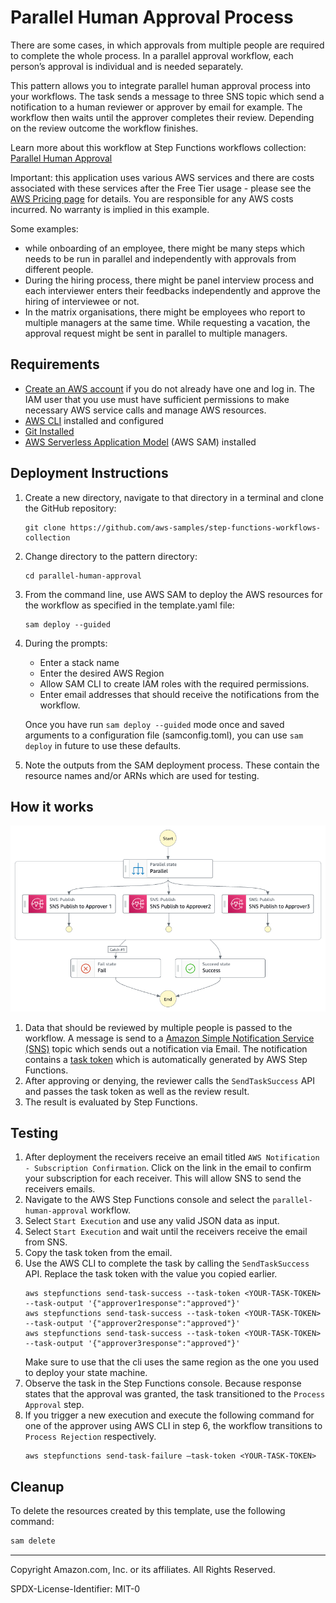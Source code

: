 # Parallel Human Approval Process

There are some cases, in which approvals from multiple people are required to complete the whole process. In a parallel approval workflow, each person’s approval is individual and is needed separately. 

This pattern allows you to integrate parallel human approval process into your workflows. The task sends a message to three SNS topic which send a notification to a human reviewer or approver by email for example. The workflow then waits until the approver completes their review. Depending on the review outcome the workflow finishes.

Learn more about this workflow at Step Functions workflows collection: [Parallel Human Approval](https://serverlessland.com/workflows/parallel-human-approval)

Important: this application uses various AWS services and there are costs associated with these services after the Free Tier usage - please see the [AWS Pricing page](https://aws.amazon.com/pricing/) for details. You are responsible for any AWS costs incurred. No warranty is implied in this example.

Some examples:

* while onboarding of an employee, there might be many steps which needs to be run in parallel and independently with approvals from different people. 
* During the hiring process, there might be panel interview process and each interviewer enters their feedbacks independently and approve the hiring of interviewee or not.
* In the matrix organisations, there might be employees who report to multiple managers at the same time. While requesting a vacation, the approval request might be sent in parallel to multiple managers.



## Requirements

* [Create an AWS account](https://portal.aws.amazon.com/gp/aws/developer/registration/index.html) if you do not already have one and log in. The IAM user that you use must have sufficient permissions to make necessary AWS service calls and manage AWS resources.
* [AWS CLI](https://docs.aws.amazon.com/cli/latest/userguide/install-cliv2.html) installed and configured
* [Git Installed](https://git-scm.com/book/en/v2/Getting-Started-Installing-Git)
* [AWS Serverless Application Model](https://docs.aws.amazon.com/serverless-application-model/latest/developerguide/serverless-sam-cli-install.html) (AWS SAM) installed

## Deployment Instructions

1. Create a new directory, navigate to that directory in a terminal and clone the GitHub repository:
    ``` 
    git clone https://github.com/aws-samples/step-functions-workflows-collection
    ```
1. Change directory to the pattern directory:
    ```
    cd parallel-human-approval
    ```
1. From the command line, use AWS SAM to deploy the AWS resources for the workflow as specified in the template.yaml file:
    ```
    sam deploy --guided
    ```
1. During the prompts:
    * Enter a stack name
    * Enter the desired AWS Region
    * Allow SAM CLI to create IAM roles with the required permissions.
    * Enter email addresses that should receive the notifications from the workflow.

    Once you have run `sam deploy --guided` mode once and saved arguments to a configuration file (samconfig.toml), you can use `sam deploy` in future to use these defaults.

1. Note the outputs from the SAM deployment process. These contain the resource names and/or ARNs which are used for testing.

## How it works

![image](./resources/statemachine.png)

1. Data that should be reviewed by multiple people is passed to the workflow. A message is send to a [Amazon Simple Notification Service (SNS)](https://aws.amazon.com/sns/) topic which sends out a notification via Email. The notification contains a [task token](https://docs.aws.amazon.com/step-functions/latest/dg/connect-to-resource.html#connect-wait-token) which is automatically generated by AWS Step Functions.
2. After approving or denying, the reviewer calls the `SendTaskSuccess` API and passes the task token as well as the review result. 
3. The result is evaluated by Step Functions.  

## Testing

1. After deployment the receivers receive an email titled `AWS Notification - Subscription Confirmation`. Click on the link in the email to confirm your subscription for each receiver. This will allow SNS to send the receivers emails.
2. Navigate to the AWS Step Functions console and select the `parallel-human-approval` workflow.
3. Select `Start Execution` and use any valid JSON data as input.
4. Select `Start Execution` and wait until the receivers receive the email from SNS.
5. Copy the task token from the email.
6. Use the AWS CLI to complete the task by calling the `SendTaskSuccess` API. Replace the task token with the value you copied earlier. 
    ```
   aws stepfunctions send-task-success --task-token <YOUR-TASK-TOKEN> --task-output '{"approver1response":"approved"}'
   aws stepfunctions send-task-success --task-token <YOUR-TASK-TOKEN> --task-output '{"approver2response":"approved"}'
   aws stepfunctions send-task-success --task-token <YOUR-TASK-TOKEN> --task-output '{"approver3response":"approved"}'
   ```
   Make sure to use that the cli uses the same region as the one you used to deploy your state machine.
5. Observe the task in the Step Functions console. Because response states that the approval was granted, the task transitioned to the `Process Approval` step.
6. If you trigger a new execution and execute the following command for one of the approver using AWS CLI in step 6, the workflow transitions to `Process Rejection` respectively.
      ```
      aws stepfunctions send-task-failure —task-token <YOUR-TASK-TOKEN>
      ```

## Cleanup
 
To delete the resources created by this template, use the following command:

```bash
sam delete
```

----
Copyright Amazon.com, Inc. or its affiliates. All Rights Reserved.

SPDX-License-Identifier: MIT-0
